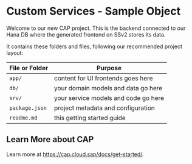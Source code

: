 # Custom Services - Sample Object

Welcome to our new CAP project. This is the backend connected to our Hana DB where the generated frontend on SSv2 stores its data.

It contains these folders and files, following our recommended project layout:

File or Folder | Purpose
---------|----------
`app/` | content for UI frontends goes here
`db/` | your domain models and data go here
`srv/` | your service models and code go here
`package.json` | project metadata and configuration
`readme.md` | this getting started guide

## Learn More about CAP

Learn more at https://cap.cloud.sap/docs/get-started/.
